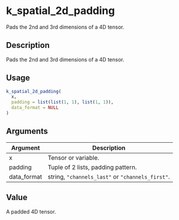 # k_spatial_2d_padding


Pads the 2nd and 3rd dimensions of a 4D tensor.




## Description

Pads the 2nd and 3rd dimensions of a 4D tensor.





## Usage
```r
k_spatial_2d_padding(
  x,
  padding = list(list(1, 1), list(1, 1)),
  data_format = NULL
)
```




## Arguments


Argument      |Description
------------- |----------------
x | Tensor or variable.
padding | Tuple of 2 lists, padding pattern.
data_format | string, ``"channels_last"`` or ``"channels_first"``.





## Value

A padded 4D tensor.





